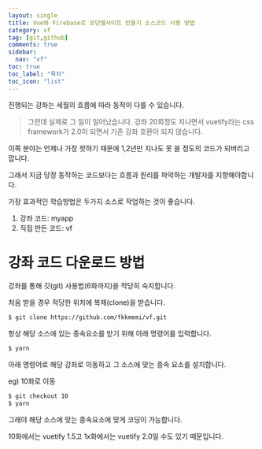 ```yaml
---
layout: single
title: Vue와 Firebase로 모던웹사이트 만들기 소스코드 사용 방법
category: vf
tag: [git,github]
comments: true
sidebar:
  nav: "vf"
toc: true
toc_label: "목차"
toc_icon: "list"
---
```


진행되는 강좌는 세월의 흐름에 따라 동작이 다를 수 있습니다.

> 그런데 실제로 그 일이 일어났습니다. 강좌 20회정도 지나면서 vuetify라는 css framework가 2.0이 되면서 기존 강좌 호환이 되지 않습니다.

이쪽 분야는 언제나 가장 핫하기 때문에 1,2년만 지나도 못 쓸 정도의 코드가 되버리고 맙니다.

그래서 지금 당장 동작하는 코드보다는 흐름과 원리를 파악하는 개발자를 지향해야합니다.

가장 효과적인 학습방법은 두가지 소스로 작업하는 것이 좋습니다.

1. 강좌 코드: myapp
2. 직접 만든 코드: vf

# 강좌 코드 다운로드 방법

강좌를 통해 깃(git) 사용법(6화까지)을 적당히 숙지합니다.

처음 받을 경우 적당한 위치에 복제(clone)을 받습니다.

```bash
$ git clone https://github.com/fkkmemi/vf.git
```

항상 해당 소스에 있는 종속요소를 받기 위해 아래 명령어를 입력합니다.

```bash
$ yarn
```

아래 명령어로 해당 강좌로 이동하고 그 소스에 맞는 종속 요소를 설치합니다.

eg) 10화로 이동

```bash
$ git checkout 10
$ yarn
```

그래야 해당 소스에 맞는 종속요소에 맞게 코딩이 가능합니다.

10화에서는 vuetify 1.5고 1x화에서는 vuetify 2.0일 수도 있기 때문입니다.

